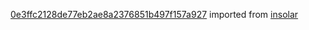 [0e3ffc2128de77eb2ae8a2376851b497f157a927](https://github.com/insolar/insolar/commit/0e3ffc2128de77eb2ae8a2376851b497f157a927) imported from [insolar](https://github.com/insolar/insolar)
